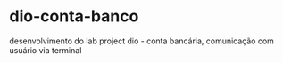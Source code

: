 # dio-conta-banco
desenvolvimento do lab project dio - conta bancária, comunicação com usuário via terminal
